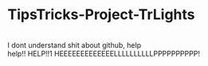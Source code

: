 # TipsTricks-Project-TrLights
<br>I dont understand shit about github, help 
<br>help!! 
HELP!!1 
HEEEEEEEEEEEEELLLLLLLLLLPPPPPPPPPP! 
